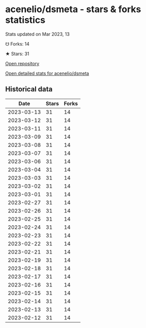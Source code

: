 # acenelio/dsmeta - stars & forks statistics

Stats updated on Mar 2023, 13

☋ Forks: 14

★ Stars: 31

[Open repository](https://github.com/acenelio/dsmeta)

[Open detailed stats for acenelio/dsmeta](https://reviewgithub.com/rep/acenelio/dsmeta)

## Historical data
| Date | Stars | Forks |
|------|-------|-------|
| 2023-03-13 | 31 | 14 | 
| 2023-03-12 | 31 | 14 | 
| 2023-03-11 | 31 | 14 | 
| 2023-03-09 | 31 | 14 | 
| 2023-03-08 | 31 | 14 | 
| 2023-03-07 | 31 | 14 | 
| 2023-03-06 | 31 | 14 | 
| 2023-03-04 | 31 | 14 | 
| 2023-03-03 | 31 | 14 | 
| 2023-03-02 | 31 | 14 | 
| 2023-03-01 | 31 | 14 | 
| 2023-02-27 | 31 | 14 | 
| 2023-02-26 | 31 | 14 | 
| 2023-02-25 | 31 | 14 | 
| 2023-02-24 | 31 | 14 | 
| 2023-02-23 | 31 | 14 | 
| 2023-02-22 | 31 | 14 | 
| 2023-02-21 | 31 | 14 | 
| 2023-02-19 | 31 | 14 | 
| 2023-02-18 | 31 | 14 | 
| 2023-02-17 | 31 | 14 | 
| 2023-02-16 | 31 | 14 | 
| 2023-02-15 | 31 | 14 | 
| 2023-02-14 | 31 | 14 | 
| 2023-02-13 | 31 | 14 | 
| 2023-02-12 | 31 | 14 | 

